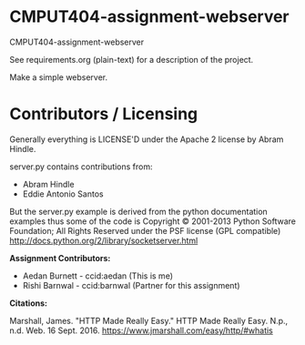 CMPUT404-assignment-webserver
=============================

CMPUT404-assignment-webserver

See requirements.org (plain-text) for a description of the project.

Make a simple webserver.

Contributors / Licensing
========================

Generally everything is LICENSE'D under the Apache 2 license by Abram Hindle.

server.py contains contributions from:

* Abram Hindle
* Eddie Antonio Santos

But the server.py example is derived from the python documentation
examples thus some of the code is Copyright © 2001-2013 Python
Software Foundation; All Rights Reserved under the PSF license (GPL
compatible) http://docs.python.org/2/library/socketserver.html

**Assignment Contributors:**

* Aedan Burnett - ccid:aedan (This is me)
* Rishi Barnwal - ccid:barnwal (Partner for this assignment)

**Citations:**

Marshall, James. "HTTP Made Really Easy." HTTP Made Really Easy. N.p., n.d. Web. 16 Sept. 2016. <https://www.jmarshall.com/easy/http/#whatis>
